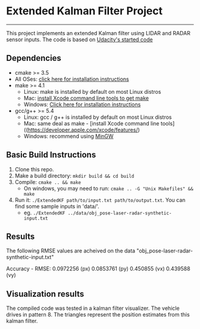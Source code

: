 # Extended Kalman Filter Project

---
This project implements an extended Kalman filter using LIDAR and RADAR sensor inputs. The code is based on [Udacity's started code](https://github.com/udacity/CarND-Extended-Kalman-Filter-Project)

## Dependencies

* cmake >= 3.5
 * All OSes: [click here for installation instructions](https://cmake.org/install/)
* make >= 4.1
  * Linux: make is installed by default on most Linux distros
  * Mac: [install Xcode command line tools to get make](https://developer.apple.com/xcode/features/)
  * Windows: [Click here for installation instructions](http://gnuwin32.sourceforge.net/packages/make.htm)
* gcc/g++ >= 5.4
  * Linux: gcc / g++ is installed by default on most Linux distros
  * Mac: same deal as make - [install Xcode command line tools]((https://developer.apple.com/xcode/features/)
  * Windows: recommend using [MinGW](http://www.mingw.org/)

## Basic Build Instructions

1. Clone this repo.
2. Make a build directory: `mkdir build && cd build`
3. Compile: `cmake .. && make` 
   * On windows, you may need to run: `cmake .. -G "Unix Makefiles" && make`
4. Run it: `./ExtendedKF path/to/input.txt path/to/output.txt`. You can find
   some sample inputs in 'data/'.
    - eg. `./ExtendedKF ../data/obj_pose-laser-radar-synthetic-input.txt`

## Results

The following RMSE values are acheived on the data "obj_pose-laser-radar-synthetic-input.txt"

Accuracy - RMSE:
0.0972256 (px)
0.0853761 (py)
0.450855  (vx)
0.439588  (vy)

## Visualization results

The compiled code was tested in a kalman filter visualizer. The vehicle drives in pattern 8. The triangles represent the position estimates from this kalman filter.

